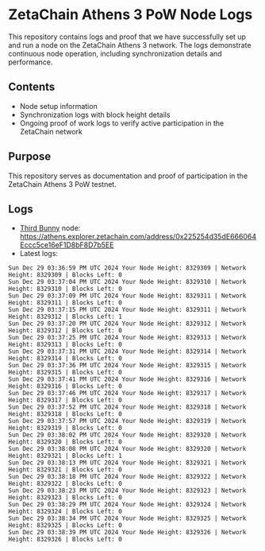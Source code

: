 # ZetaChain Athens 3 PoW Node Logs
This repository contains logs and proof that we have successfully set up and run a node on the ZetaChain Athens 3 network. The logs demonstrate continuous node operation, including synchronization details and performance.

## Contents
- Node setup information
- Synchronization logs with block height details
- Ongoing proof of work logs to verify active participation in the ZetaChain network

## Purpose
This repository serves as documentation and proof of participation in the ZetaChain Athens 3 PoW testnet.

## Logs

- [Third Bunny](https://thirdbunny.xyz/) node: https://athens.explorer.zetachain.com/address/0x225254d35dE666064Eccc5ce16eF1D8bF8D7b5EE
- Latest logs:
```
Sun Dec 29 03:36:59 PM UTC 2024 Your Node Height: 8329309 | Network Height: 8329309 | Blocks Left: 0
Sun Dec 29 03:37:04 PM UTC 2024 Your Node Height: 8329310 | Network Height: 8329310 | Blocks Left: 0
Sun Dec 29 03:37:09 PM UTC 2024 Your Node Height: 8329311 | Network Height: 8329311 | Blocks Left: 0
Sun Dec 29 03:37:15 PM UTC 2024 Your Node Height: 8329311 | Network Height: 8329312 | Blocks Left: 1
Sun Dec 29 03:37:20 PM UTC 2024 Your Node Height: 8329312 | Network Height: 8329312 | Blocks Left: 0
Sun Dec 29 03:37:25 PM UTC 2024 Your Node Height: 8329313 | Network Height: 8329313 | Blocks Left: 0
Sun Dec 29 03:37:31 PM UTC 2024 Your Node Height: 8329314 | Network Height: 8329314 | Blocks Left: 0
Sun Dec 29 03:37:36 PM UTC 2024 Your Node Height: 8329315 | Network Height: 8329315 | Blocks Left: 0
Sun Dec 29 03:37:41 PM UTC 2024 Your Node Height: 8329316 | Network Height: 8329316 | Blocks Left: 0
Sun Dec 29 03:37:46 PM UTC 2024 Your Node Height: 8329317 | Network Height: 8329317 | Blocks Left: 0
Sun Dec 29 03:37:52 PM UTC 2024 Your Node Height: 8329318 | Network Height: 8329318 | Blocks Left: 0
Sun Dec 29 03:37:57 PM UTC 2024 Your Node Height: 8329319 | Network Height: 8329319 | Blocks Left: 0
Sun Dec 29 03:38:02 PM UTC 2024 Your Node Height: 8329320 | Network Height: 8329320 | Blocks Left: 0
Sun Dec 29 03:38:08 PM UTC 2024 Your Node Height: 8329320 | Network Height: 8329321 | Blocks Left: 1
Sun Dec 29 03:38:13 PM UTC 2024 Your Node Height: 8329321 | Network Height: 8329321 | Blocks Left: 0
Sun Dec 29 03:38:18 PM UTC 2024 Your Node Height: 8329322 | Network Height: 8329322 | Blocks Left: 0
Sun Dec 29 03:38:23 PM UTC 2024 Your Node Height: 8329323 | Network Height: 8329323 | Blocks Left: 0
Sun Dec 29 03:38:29 PM UTC 2024 Your Node Height: 8329324 | Network Height: 8329324 | Blocks Left: 0
Sun Dec 29 03:38:34 PM UTC 2024 Your Node Height: 8329325 | Network Height: 8329325 | Blocks Left: 0
Sun Dec 29 03:38:39 PM UTC 2024 Your Node Height: 8329326 | Network Height: 8329326 | Blocks Left: 0
```
